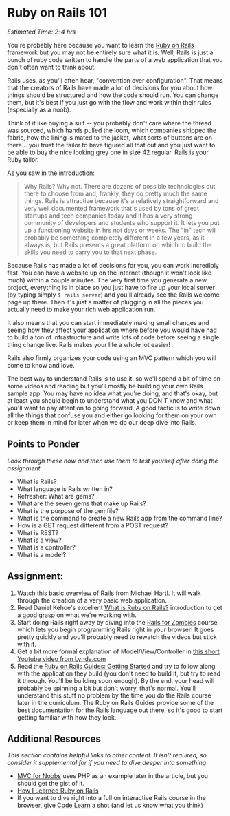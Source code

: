 # Ruby on Rails 101
*Estimated Time: 2-4 hrs*

You're probably here because you want to learn the [Ruby on Rails](http://rubyonrails.org/) framework but you may not be entirely sure what it is.  Well, Rails is just a bunch of ruby code written to handle the parts of a web application that you don't often want to think about.  

Rails uses, as you'll often hear, "convention over configuration".  That means that the creators of Rails have made a lot of decisions for you about how things should be structured and how the code should run.  You can change them, but it's best if you just go with the flow and work within their rules (especially as a noob).

Think of it like buying a suit -- you probably don't care where the thread was sourced, which hands pulled the loom, which companies shipped the fabric, how the lining is mated to the jacket, what sorts of buttons are on there... you trust the tailor to have figured all that out and you just want to be able to buy the nice looking grey one in size 42 regular.  Rails is your Ruby tailor.

As you saw in the introduction:
>Why Rails?  Why not.  There are dozens of possible technologies out there to choose from and, frankly, they do pretty much the same things.  Rails is attractive because it's a relatively straightforward and very well documented framework that's used by tons of great startups and tech companies today and it has a very strong community of developers and students who support it.  It lets you put up a functioning website in hrs not days or weeks.  The "in" tech will probably be something completely different in a few years, as it always is, but Rails presents a great platform on which to build the skills you need to carry you to that next phase.

Because Rails has made a lot of decisions for you, you can work incredibly fast.  You can have a website up on the internet (though it won't look like much) within a couple minutes.  The very first time you generate a new project, everything is in place so you just have to fire up your local server (by typing simply `$ rails server`) and you'll already see the Rails welcome page up there.  Then it's just a matter of plugging in all the pieces you actually need to make your rich web application run.  

It also means that you can start immediately making small changes and seeing how they affect your application where before you would have had to build a ton of infrastructure and write lots of code before seeing a single thing change live.  Rails makes your life a whole lot easier!

Rails also firmly organizes your code using an MVC pattern which you will come to know and love.

The best way to understand Rails is to use it, so we'll spend a bit of time on some videos and reading but you'll mostly be building your own Rails sample app.  You may have no idea what you're doing, and that's okay, but at least you should begin to understand what you DON'T know and what you'll want to pay attention to going forward.  A good tactic is to write down all the things that confuse you and either go looking for them on your own or keep them in mind for later when we do our deep dive into Rails.

## Points to Ponder

*Look through these now and then use them to test yourself after doing the assignment*

* What is Rails?
* What language is Rails written in?
* Refresher: What are gems?
* What are the seven gems that make up Rails?
* What is the purpose of the gemfile?
* What is the command to create a new Rails app from the command line?
* How is a GET request different from a POST request?
* What is REST?
* What is a view?
* What is a controller?
* What is a model?

## Assignment:

1. Watch this [basic overview of Rails](http://www.youtube.com/watch?v=b_DJdmvBStE) from Michael Hartl.  It will walk through the creation of a very basic web application.
2. Read Daniel Kehoe's excellent [What is Ruby on Rails?](http://railsapps.github.io/what-is-ruby-rails.html) introduction to get a good grasp on what we're working with.
3. Start doing Rails right away by diving into the [Rails for Zombies](http://railsforzombies.org/) course, which lets you begin programming Rails right in your browser!  It goes pretty quickly and you'll probably need to rewatch the videos but stick with it.
4. Get a bit more formal explanation of Model/View/Controller in [this short Youtube video from Lynda.com](http://www.youtube.com/watch?v=3mQjtk2YDkM)
4. Read the [Ruby on Rails Guides: Getting Started](http://guides.rubyonrails.org/getting_started.html) and try to follow along with the application they build (you don't need to build it, but try to read it through. You'll be building soon enough).  By the end, your head will probably be spinning a bit but don't worry, that's normal.  You'll understand this stuff no problem by the time you do the Rails course later in the curriculum.  The Ruby on Rails Guides provide some of the best documentation for the Rails language out there, so it's good to start getting familiar with how they look.

## Additional Resources

*This section contains helpful links to other content. It isn't required, so consider it supplemental for if you need to dive deeper into something*

* [MVC for Noobs](http://net.tutsplus.com/tutorials/other/mvc-for-noobs/) uses PHP as an example later in the article, but you should get the gist of it.
* [How I Learned Ruby on Rails](https://medium.com/how-i-learned-ruby-rails/e08c94e2a51e)
* If you want to dive right into a full on interactive Rails course in the browser, give [Code Learn](http://www.codelearn.org/ruby-on-rails-tutorial) a shot (and let us know what you think)
